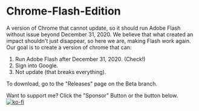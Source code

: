 # Chrome-Flash-Edition
A version of Chrome that cannot update, so it should run Adobe Flash without issue beyond December 31, 2020.
We believe that what created an impact shouldn't just disappear, so here we are, making Flash work again.
Our goal is to create a version of chrome that can:
1. Run Adobe Flash after December 31, 2020. (Check!)
2. Sign into Google.
3. Not update (that breaks everything).

To download, go to the "Releases" page on the Beta branch.


Want to support me? Click the "Sponsor" Button or the button below.
[![ko-fi](https://www.ko-fi.com/img/githubbutton_sm.svg)](https://ko-fi.com/T6T61CDBK)
